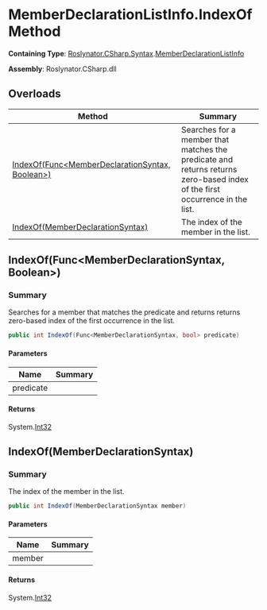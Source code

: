 # MemberDeclarationListInfo\.IndexOf Method

**Containing Type**: [Roslynator.CSharp.Syntax](../../README.md)\.[MemberDeclarationListInfo](../README.md)

**Assembly**: Roslynator\.CSharp\.dll

## Overloads

| Method | Summary |
| ------ | ------- |
| [IndexOf(Func\<MemberDeclarationSyntax, Boolean>)](#Roslynator_CSharp_Syntax_MemberDeclarationListInfo_IndexOf_System_Func_Microsoft_CodeAnalysis_CSharp_Syntax_MemberDeclarationSyntax_System_Boolean__) | Searches for a member that matches the predicate and returns returns zero\-based index of the first occurrence in the list\. |
| [IndexOf(MemberDeclarationSyntax)](#Roslynator_CSharp_Syntax_MemberDeclarationListInfo_IndexOf_Microsoft_CodeAnalysis_CSharp_Syntax_MemberDeclarationSyntax_) | The index of the member in the list\. |

## IndexOf\(Func\<MemberDeclarationSyntax, Boolean>\)<a name="Roslynator_CSharp_Syntax_MemberDeclarationListInfo_IndexOf_System_Func_Microsoft_CodeAnalysis_CSharp_Syntax_MemberDeclarationSyntax_System_Boolean__"></a>

### Summary

Searches for a member that matches the predicate and returns returns zero\-based index of the first occurrence in the list\.

```csharp
public int IndexOf(Func<MemberDeclarationSyntax, bool> predicate)
```

#### Parameters

| Name | Summary |
| ---- | ------- |
| predicate | |

#### Returns

System\.[Int32](https://docs.microsoft.com/en-us/dotnet/api/system.int32)

## IndexOf\(MemberDeclarationSyntax\)<a name="Roslynator_CSharp_Syntax_MemberDeclarationListInfo_IndexOf_Microsoft_CodeAnalysis_CSharp_Syntax_MemberDeclarationSyntax_"></a>

### Summary

The index of the member in the list\.

```csharp
public int IndexOf(MemberDeclarationSyntax member)
```

#### Parameters

| Name | Summary |
| ---- | ------- |
| member | |

#### Returns

System\.[Int32](https://docs.microsoft.com/en-us/dotnet/api/system.int32)

